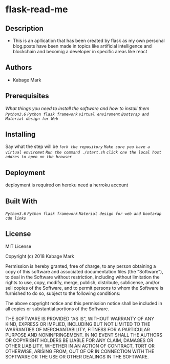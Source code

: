 # flask-read-me
## Description
* This is an apllication that has been created by flask as my own personal blog.posts have been made in topics like artificial intelligence and blockchain and becomig a developer in specific areas like 
react


## Authors
* Kabage Mark

## Prerequisites
_What things you need to install the software and how to install them_
_`Python3.6`_
_`Python flask framework`_
_`virtual enviroment`_
_`Bootsrap and Material design for Web`_

## Installing
Say what the step will be
_`fork the repository`_
_`Make sure you have a virtual enviromet`_
_`Run the command ./start.sh`_
_`click one the local host addres to open on the browser`_

## Deployment
deployment is required on heroku
need a herroku account

## Built With
_`Python3.6`_
_`Python flask framework`_
_`Material design for web and bootarap cdn links`_


## License
MIT License

Copyright (c) 2018 Kabage Mark




Permission is hereby granted, free of charge, to any person obtaining a copy
of this software and associated documentation files (the "Software"), to deal
in the Software without restriction, including without limitation the rights
to use, copy, modify, merge, publish, distribute, sublicense, and/or sell
copies of the Software, and to permit persons to whom the Software is
furnished to do so, subject to the following conditions:

The above copyright notice and this permission notice shall be included in all
copies or substantial portions of the Software.

THE SOFTWARE IS PROVIDED "AS IS", WITHOUT WARRANTY OF ANY KIND, EXPRESS OR
IMPLIED, INCLUDING BUT NOT LIMITED TO THE WARRANTIES OF MERCHANTABILITY,
FITNESS FOR A PARTICULAR PURPOSE AND NONINFRINGEMENT. IN NO EVENT SHALL THE
AUTHORS OR COPYRIGHT HOLDERS BE LIABLE FOR ANY CLAIM, DAMAGES OR OTHER
LIABILITY, WHETHER IN AN ACTION OF CONTRACT, TORT OR OTHERWISE, ARISING FROM,
OUT OF OR IN CONNECTION WITH THE SOFTWARE OR THE USE OR OTHER DEALINGS IN THE
SOFTWARE.

